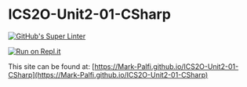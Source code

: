 # ICS2O-Unit2-01-CSharp

[![GitHub's Super Linter](https://github.com/Mark-Palfi/ICS2O-Unit2-01-CSharp/workflows/GitHub's%20Super%20Linter/badge.svg)](https://github.com/Mark-Palfi/ICS2O-Unit2-01-CSharp/actions)

[![Run on Repl.it](https://repl.it/badge/github/Mark-Palfi/ICS2O-Unit2-01-CSharp)](https://repl.it/github/Mark-Palfi/ICS2O-Unit2-01-CSharp)

This site can be found at: [https://Mark-Palfi.github.io/ICS2O-Unit2-01-CSharp](https://Mark-Palfi.github.io/ICS2O-Unit2-01-CSharp)
